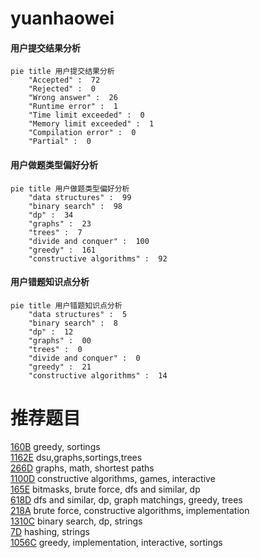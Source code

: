 # yuanhaowei

<!-- tabs:start -->



#### **用户提交结果分析**

```mermaid
pie title 用户提交结果分析
    "Accepted" :  72
    "Rejected" :  0
    "Wrong answer" :  26
    "Runtime error" :  1
    "Time limit exceeded" :  0
    "Memory limit exceeded" :  1
    "Compilation error" :  0
    "Partial" :  0
```

#### **用户做题类型偏好分析**

```mermaid
pie title 用户做题类型偏好分析
    "data structures" :  99
    "binary search" :  98
    "dp" :  34
    "graphs" :  23
    "trees" :  7
    "divide and conquer" :  100
    "greedy" :  161
    "constructive algorithms" :  92
```
#### **用户错题知识点分析**

```mermaid
pie title 用户错题知识点分析
    "data structures" :  5
    "binary search" :  8
    "dp" :  12
    "graphs" :  00
    "trees" :  0
    "divide and conquer" :  0
    "greedy" :  21
    "constructive algorithms" :  14
```



<!-- tabs:end -->
# 推荐题目
[160B](https://codeforces.com/contest/160/problem/B)		greedy,
                        sortings		  
[1162E](https://codeforces.com/contest/1162/problem/E)		dsu,graphs,sortings,trees		  
[266D](https://codeforces.com/contest/266/problem/D)		graphs,
                        math,
                        shortest paths		  
[1100D](https://codeforces.com/contest/1100/problem/D)		constructive algorithms,
                        games,
                        interactive		  
[165E](https://codeforces.com/contest/165/problem/E)		bitmasks,
                        brute force,
                        dfs and similar,
                        dp		  
[618D](https://codeforces.com/contest/618/problem/D)		dfs and similar,
                        dp,
                        graph matchings,
                        greedy,
                        trees		  
[218A](https://codeforces.com/contest/218/problem/A)		brute force,
                        constructive algorithms,
                        implementation		  
[1310C](https://codeforces.com/contest/1310/problem/C)		binary search,
                        dp,
                        strings		  
[7D](https://codeforces.com/contest/7/problem/D)		hashing,
                        strings		  
[1056C](https://codeforces.com/contest/1056/problem/C)		greedy,
                        implementation,
                        interactive,
                        sortings		  
